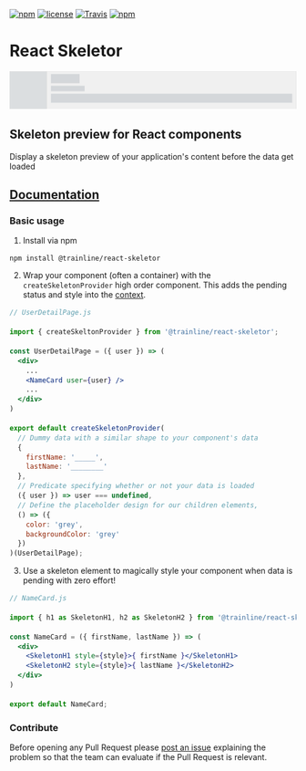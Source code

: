 [![npm](https://img.shields.io/npm/v/@trainline/react-skeletor.svg)](https://www.npmjs.com/package/@trainline/react-skeletor)
[![license](https://img.shields.io/github/license/trainline/react-skeletor.svg)](https://github.com/trainline/react-skeletor/blob/master/LICENSE.md)
[![Travis](https://img.shields.io/travis/trainline/react-skeletor.svg)]()
[![npm](https://img.shields.io/npm/dm/@trainline/react-skeletor.svg)](https://www.npmjs.com/package/@trainline/react-skeletor)

# React Skeletor

![React-skeletor gif](/react-skeletor.gif)

## Skeleton preview for React components

Display a skeleton preview of your application's content before the data get loaded

## [Documentation](Documentation.md)

### Basic usage

1. Install via npm

```
npm install @trainline/react-skeletor
```

2. Wrap your component (often a container) with the `createSkeletonProvider` high order component. This adds the pending status and style into the [context](https://facebook.github.io/react/docs/context.html).

```jsx
// UserDetailPage.js

import { createSkeltonProvider } from '@trainline/react-skeletor';

const UserDetailPage = ({ user }) => (
  <div>
    ...
    <NameCard user={user} />
    ...
  </div>
)

export default createSkeletonProvider(
  // Dummy data with a similar shape to your component's data
  {
    firstName: '_____',
    lastName: '________'
  },
  // Predicate specifying whether or not your data is loaded
  ({ user }) => user === undefined,
  // Define the placeholder design for our children elements,
  () => ({
    color: 'grey',
    backgroundColor: 'grey'
  })
)(UserDetailPage);
```

3. Use a skeleton element to magically style your component when data is pending with zero effort!

```jsx
// NameCard.js

import { h1 as SkeletonH1, h2 as SkeletonH2 } from '@trainline/react-skeletor';

const NameCard = ({ firstName, lastName }) => (
  <div>
    <SkeletonH1 style={style}>{ firstName }</SkeletonH1>
    <SkeletonH2 style={style}>{ lastName }</SkeletonH2>
  </div>
)

export default NameCard;

```

### Contribute
Before opening any Pull Request please [post an issue](https://github.com/trainline/react-skeletor/issues/new) explaining the problem so that the team can evaluate if the Pull Request is relevant.
